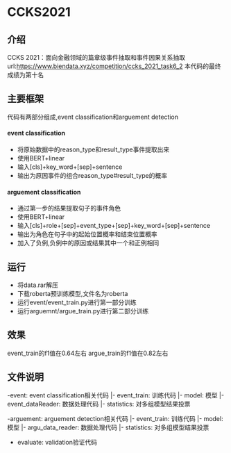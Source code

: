 # CCKS2021

## 介绍
CCKS 2021：面向金融领域的篇章级事件抽取和事件因果关系抽取
url:https://www.biendata.xyz/competition/ccks_2021_task6_2
本代码的最终成绩为第十名

## 主要框架
代码有两部分组成,event classification和arguement detection

#### event classification
- 将原始数据中的reason_type和result_type事件提取出来
- 使用BERT+linear
- 输入[cls]+key_word+[sep]+sentence
- 输出为原因事件的组合reason_type#result_type的概率

#### arguement classification
- 通过第一步的结果提取句子的事件角色
- 使用BERT+linear
- 输入[cls]+role+[sep]+event_type+[sep]+key_word+[sep]+sentence
- 输出为角色在句子中的起始位置概率和结束位置概率
- 加入了负例,负例中的原因或结果其中一个和正例相同

## 运行
- 将data.rar解压
- 下载roberta预训练模型,文件名为roberta
- 运行event/event_train.py进行第一部分训练
- 运行arguemnt/argue_train.py进行第二部分训练

## 效果
event_train的f1值在0.64左右
argue_train的f1值在0.82左右

## 文件说明
-event: event classification相关代码
|- event_train:  训练代码
|- model:    模型
|- event_dataReader: 数据处理代码
|- statistics:   对多组模型结果投票

-arguement: arguement detection相关代码
|- event_train:  训练代码
|- model:    模型
|- argu_data_reader: 数据处理代码
|- statistics:   对多组模型结果投票

- evaluate: validation验证代码
